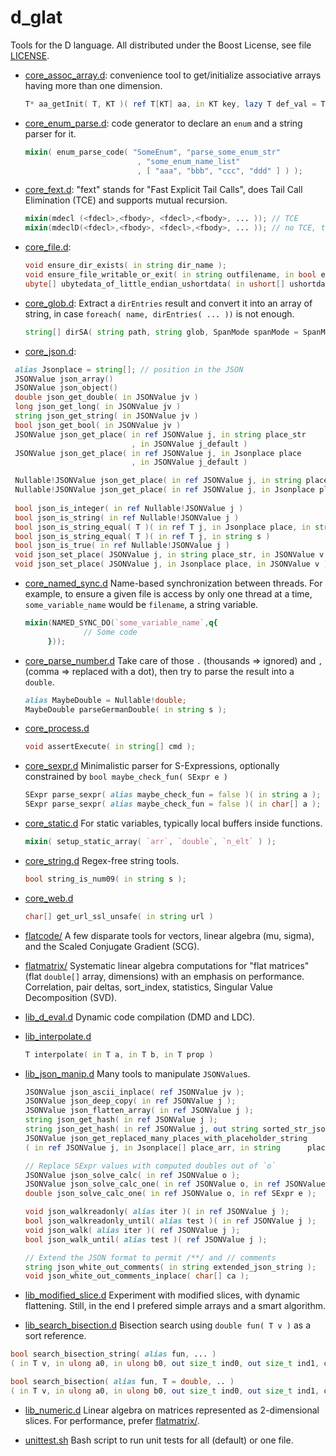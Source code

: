 # d\_glat

Tools for the D language. All distributed under the Boost License, see file [LICENSE](LICENSE).

 * [core\_assoc\_array.d](core_assoc_array.d): convenience tool to
   get/initialize associative arrays having more than one dimension.
   ```D
   T* aa_getInit( T, KT )( ref T[KT] aa, in KT key, lazy T def_val = T.init );
    ```


 * [core\_enum\_parse.d](core_enum_parse.d): code generator to declare an `enum` and a string parser for it.
   ```D
   mixin( enum_parse_code( "SomeEnum", "parse_some_enum_str"
                            , "some_enum_name_list"
                            , [ "aaa", "bbb", "ccc", "ddd" ] ) );
   ```

 * [core\_fext.d](core_fext.d): "fext" stands for "Fast Explicit Tail
   Calls", does Tail Call Elimination (TCE) and supports mutual
   recursion.
   ```D
   mixin(mdecl (<fdecl>,<fbody>, <fdecl>,<fbody>, ... )); // TCE
   mixin(mdeclD(<fdecl>,<fbody>, <fdecl>,<fbody>, ... )); // no TCE, to debug
   ```
   
 * [core\_file.d](core_file.d):
   ```D
   void ensure_dir_exists( in string dir_name );
   void ensure_file_writable_or_exit( in string outfilename, in bool ensure_dir = false );
   ubyte[] ubytedata_of_little_endian_ushortdata( in ushort[] ushortdata );
   ```
   
 * [core\_glob.d](core_glob.d): Extract a `dirEntries` result and convert it into an array of string, in case `foreach( name, dirEntries( ... ))` is not enough.
   ```D
   string[] dirSA( string path, string glob, SpanMode spanMode = SpanMode.breadth, bool followSymlink = false );
   ```

 * [core\_json.d](core_json.d):
  ```D
   alias Jsonplace = string[]; // position in the JSON
   JSONValue json_array()
   JSONValue json_object()
   double json_get_double( in JSONValue jv )
   long json_get_long( in JSONValue jv )
   string json_get_string( in JSONValue jv )
   bool json_get_bool( in JSONValue jv )
   JSONValue json_get_place( in ref JSONValue j, in string place_str
                             , in JSONValue j_default )
   JSONValue json_get_place( in ref JSONValue j, in Jsonplace place
                             , in JSONValue j_default )

   Nullable!JSONValue json_get_place( in ref JSONValue j, in string place_str )
   Nullable!JSONValue json_get_place( in ref JSONValue j, in Jsonplace place )
   
   bool json_is_integer( in ref Nullable!JSONValue j )
   bool json_is_string( in ref Nullable!JSONValue j )
   bool json_is_string_equal( T )( in ref T j, in Jsonplace place, in string s )
   bool json_is_string_equal( T )( in ref T j, in string s )
   bool json_is_true( in ref Nullable!JSONValue j )
   void json_set_place( JSONValue j, in string place_str, in JSONValue v )
   void json_set_place( JSONValue j, in Jsonplace place, in JSONValue v )
   ```

 * [core\_named\_sync.d](core_named_sync.d) Name-based synchronization between threads. For example, to ensure a given file is access by only one thread at a time, `some_variable_name` would be `filename`, a string variable.
   ```D
   mixin(NAMED_SYNC_DO(`some_variable_name`,q{
                // Some code
        }));
   ```
   
 * [core\_parse\_number.d](core_parse_number.d) Take care of those `.` (thousands => ignored) and `,` (comma => replaced with a dot), then try to parse the result into a `double`.
   ```D
   alias MaybeDouble = Nullable!double;
   MaybeDouble parseGermanDouble( in string s );
   ```

 * [core\_process.d](core_process.d)
   ```D
   void assertExecute( in string[] cmd );
   ```

 * [core\_sexpr.d](core_sexpr.d) Minimalistic parser for S-Expressions, optionally constrained by `bool maybe_check_fun( SExpr e )`
   ```D
   SExpr parse_sexpr( alias maybe_check_fun = false )( in string a );
   SExpr parse_sexpr( alias maybe_check_fun = false )( in char[] a );
   ```

 * [core\_static.d](core_static.d) For static variables, typically local buffers inside functions.
   ```D
   mixin( setup_static_array( `arr`, `double`, `n_elt` ) );
   ```

 * [core\_string.d](core_string.d) Regex-free string tools.
   ```D
   bool string_is_num09( in string s );
   ```
 * [core\_web.d](core_web.d)
   ```D
   char[] get_url_ssl_unsafe( in string url )
   ```

 * [flatcode/](flatcode/) A few disparate tools for vectors, linear algebra (mu, sigma), and the Scaled Conjugate Gradient (SCG).

 * [flatmatrix/](flatmatrix/) Systematic linear algebra computations for "flat matrices" (flat `double[]` array, dimensions) with an emphasis on performance. Correlation, pair deltas, sort_index, statistics, Singular Value Decomposition (SVD).

 * [lib\_d\_eval.d](lib_d_eval.d) Dynamic code compilation (DMD and LDC).

 * [lib\_interpolate.d](lib_interpolate.d)
   ```D
   T interpolate( in T a, in T b, in T prop )
   ```

 * [lib\_json\_manip.d](lib_json_manip.d) Many tools to manipulate `JSONValue`s.
   ```D
   JSONValue json_ascii_inplace( ref JSONValue jv );
   JSONValue json_deep_copy( in ref JSONValue j );
   JSONValue json_flatten_array( in ref JSONValue j );
   string json_get_hash( in ref JSONValue j );
   string json_get_hash( in ref JSONValue j, out string sorted_str_json );
   JSONValue json_get_replaced_many_places_with_placeholder_string
   ( in ref JSONValue j, in Jsonplace[] place_arr, in string      placeholder_string );

   // Replace SExpr values with computed doubles out of `o`
   JSONValue json_solve_calc( in ref JSONValue o );
   JSONValue json_solve_calc_one( in ref JSONValue o, in ref JSONValue v );
   double json_solve_calc_one( in ref JSONValue o, in ref SExpr e );

   void json_walkreadonly( alias iter )( in ref JSONValue j );
   bool json_walkreadonly_until( alias test )( in ref JSONValue j );
   void json_walk( alias iter )( ref JSONValue j );
   bool json_walk_until( alias test )( ref JSONValue j );

   // Extend the JSON format to permit /**/ and // comments
   string json_white_out_comments( in string extended_json_string );
   void json_white_out_comments_inplace( char[] ca );
   ```

 * [lib\_modified\_slice.d](lib_modified_slice.d) Experiment with modified slices, with dynamic flattening. Still, in the end I prefered simple arrays and a smart algorithm.

 * [lib\_search\_bisection.d](lib_search_bisection.d) Bisection search using `double fun( T v )` as a sort reference.
  ```D
  bool search_bisection_string( alias fun, ... )
  ( in T v, in ulong a0, in ulong b0, out size_t ind0, out size_t ind1, out double prop );

  bool search_bisection( alias fun, T = double, .. )
  ( in T v, in ulong a0, in ulong b0, out size_t ind0, out size_t ind1, out double prop );
  ```

 * [lib\_numeric.d](lib_numeric.d) Linear algebra on matrices represented as 2-dimensional slices. For performance, prefer [flatmatrix/](flatmatrix/).

 * [unittest.sh](unittest.sh) Bash script to run unit tests for all (default) or one file.
